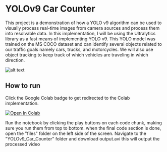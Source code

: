 # YOLOv9 Car Counter

This project is a demonstration of how a YOLO v9 algorithm can be used to visually process real-time images from camera sources and process them into resolvable data.
In this implementation, I will be using the Ultralytics library as a fast means of implementing YOLO v9.
This YOLO model was trained on the MS COCO dataset and can identify several objects related to our traffic goals namely cars, trucks, and motorcycles.
We will also use object tracking to keep track of which vehicles are traveling in which direction.

![alt text](https://github.com/LuckierBread/YOLOv9-Car-Counter/blob/main/Demo.PNG)

## How to run
Click the Google Colab badge to get redirected to the Colab implementation.

<a target="_blank" href="https://colab.research.google.com/github/LuckierBread/YOLOv9-Car-Counter/blob/main/Yolov9_Car_Counter.ipynb">
  <img src="https://colab.research.google.com/assets/colab-badge.svg" alt="Open In Colab"/>
</a>

Run the notebook by clicking the play buttons on each code chunk, making sure you run them from top to bottom.
when the final code section is done, open the "files" folder on the left side of the screen.
Navigate to the "YOLOv9_Car_Counter" folder and download output.avi this will output the processed video
